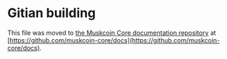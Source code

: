 Gitian building
================

This file was moved to [the Muskcoin Core documentation repository](https://github.com/muskcoin-core/docs/blob/master/gitian-building.md) at [https://github.com/muskcoin-core/docs](https://github.com/muskcoin-core/docs).
